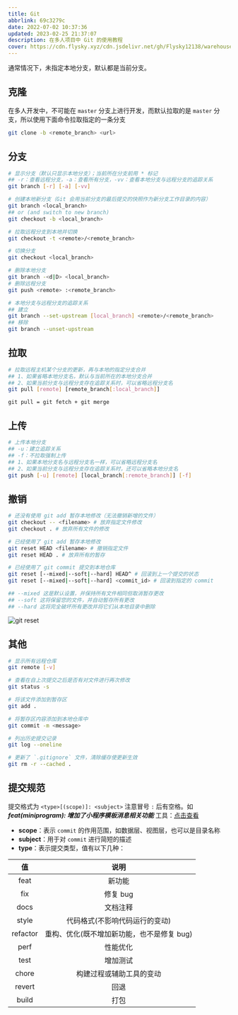 ```yaml
---
title: Git
abbrlink: 69c3279c
date: 2022-07-02 10:37:36
updated: 2023-02-25 21:37:07
description: 在多人项目中 Git 的使用教程
cover: https://cdn.flysky.xyz/cdn.jsdelivr.net/gh/Flysky12138/warehouse/PicW/blog/c6fb40f134425b3a6eca586187897490.webp
---
```


<Alert>通常情况下，未指定本地分支，默认都是当前分支。</Alert>

## 克隆

在多人开发中，不可能在 `master` 分支上进行开发，而默认拉取的是 `master` 分支，所以使用下面命令拉取指定的一条分支

```bash
git clone -b <remote_branch> <url>
```

## 分支

```bash
# 显示分支（默认只显示本地分支）；当前所在分支前用 * 标记
## -r：查看远程分支，-a：查看所有分支，-vv：查看本地分支与远程分支的追踪关系
git branch [-r] [-a] [-vv]

# 创建本地新分支（Git 会用当前分支的最后提交的快照作为新分支工作目录的内容）
git branch <local_branch>
## or (and switch to new branch)
git checkout -b <local_branch>

# 拉取远程分支到本地并切换
git checkout -t <remote>/<remote_branch>

# 切换分支
git checkout <local_branch>

# 删除本地分支
git branch -<d|D> <local_branch>
# 删除远程分支
git push <remote> :<remote_branch>

# 本地分支与远程分支的追踪关系
## 建立
git branch --set-upstream [local_branch] <remote>/<remote_branch>
## 移除
git branch --unset-upstream
```

## 拉取

```bash
# 拉取远程主机某个分支的更新，再与本地的指定分支合并
## 1、如果省略本地分支名，默认与当前所在的本地分支合并
## 2、如果当前分支与远程分支存在追踪关系时，可以省略远程分支名
git pull [remote] [remote_branch[:local_branch]]
```

`git pull = git fetch + git merge`

## 上传

```bash
# 上传本地分支
## -u：建立追踪关系
## -f：不拉取强制上传
## 1、如果本地分支名与远程分支名一样，可以省略远程分支名
## 2、如果当前分支与远程分支存在追踪关系时，还可以省略本地分支名
git push [-u] [remote] [local_branch[:remote_branch]] [-f]
```

## 撤销

```bash
# 还没有使用 git add 暂存本地修改（无法撤销新增的文件）
git checkout -- <filename> # 放弃指定文件修改
git checkout . # 放弃所有文件的修改

# 已经使用了 git add 暂存本地修改
git reset HEAD <filename> # 撤销指定文件
git reset HEAD . # 放弃所有的暂存

# 已经使用了 git commit 提交到本地仓库
git reset [--mixed|--soft|--hard] HEAD^ # 回滚到上一个提交的状态
git reset [--mixed|--soft|--hard] <commit_id> # 回滚到指定的 commit

## --mixed 这是默认设置，并保持所有文件相同但取消暂存更改
## --soft 这将保留您的文件，并自动暂存所有更改
## --hard 这将完全破坏所有更改并将它们从本地目录中删除
```
![git reset](https://cdn.flysky.xyz/cdn.jsdelivr.net/gh/Flysky12138/warehouse/PicW/blog/e0a43e03c5f5303eebce1659b1fe0034.webp)

## 其他

```bash
# 显示所有远程仓库
git remote [-v]

# 查看在自上次提交之后是否有对文件进行再次修改
git status -s

# 将该文件添加到暂存区
git add .

# 将暂存区内容添加到本地仓库中
git commit -m <message>

# 列出历史提交记录
git log --oneline

# 更新了 `.gitignore` 文件，清除缓存使更新生效
git rm -r --cached .
```

## 提交规范

<Alert variant="outlined">提交格式为 `<type>[(scope)]: <subject>` 注意冒号 `:` 后有空格。如 **_feat(miniprogram): 增加了小程序模板消息相关功能_** 工具：[点击查看](/post/33fa9d21/#5)</Alert>

- **scope**：表示 `commit` 的作用范围，如数据层、视图层，也可以是目录名称
- **subject**：用于对 `commit` 进行简短的描述
- **type**：表示提交类型，值有以下几种：

|    值    |                    说明                    |
| :------: | :----------------------------------------: |
|   feat   |                   新功能                   |
|   fix    |                  修复 bug                  |
|   docs   |                  文档注释                  |
|  style   |       代码格式(不影响代码运行的变动)       |
| refactor | 重构、优化(既不增加新功能，也不是修复 bug) |
|   perf   |                  性能优化                  |
|   test   |                  增加测试                  |
|  chore   |          构建过程或辅助工具的变动          |
|  revert  |                    回退                    |
|  build   |                    打包                    |

